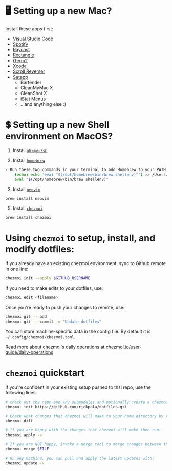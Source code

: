 # 🖥️ Setting up a new Mac?

Install these apps first:
* [Visual Studio Code](https://code.visualstudio.com/)
* [Spotify](https://www.spotify.com/de-en/download/mac/)
* [Raycast](https://www.raycast.com)
* [Rectangle](https://rectangleapp.com)
* [iTerm2](https://iterm2.com)
* [Xcode](https://apple.com/xcode)
* [Scroll Reverser](https://pilotmoon.com)
* [Setapp](https://setapp.com)
  * Bartender
  * CleanMyMac X
  * CleanShot X
  * iStat Menus
  * ...and anything else :)

# 💲 Setting up a new Shell environment on MacOS?

1. Install [`oh-my-zsh`](https://ohmyz.sh/)

2. Install [`homebrew`](https://brew.sh)

```sh
- Run these two commands in your terminal to add Homebrew to your PATH:
    (echo; echo 'eval "$(/opt/homebrew/bin/brew shellenv)"') >> /Users/rpalaguachi/.zprofile
    eval "$(/opt/homebrew/bin/brew shellenv)"
```

3.  Install [`neovim`](https://neovim.io/)

```sh
brew install neovim
```

5.  Install [`chezmoi`](https://www.chezmoi.io/quick-start/)

```sh
brew install chezmoi
```

# Using `chezmoi` to setup, install, and modify dotfiles:

If you already have an existing chezmoi environment, sync to Github remote in one line:
```sh
chezmoi init --apply $GITHUB_USERNAME
```

If you need to make edits to your dotfiles, use:
```sh
chezmoi edit <filename>
```

Once you're ready to push your changes to remote, use:
```sh
chezmoi git -- add
chezmoi git -- commit -m "Update dotfiles"
```

You can store machine-specific data in the config file. By default it is
`~/.config/chezmoi/chezmoi.toml`.

Read more about chezmoi's daily operations at
[chezmoi.io/user-guide/daily-operations](chezmoi.io/user-guide/daily-operations)

# `chezmoi` quickstart

If you're confident in your existing setup pushed to thsi repo, use the following lines:

```sh
# check out the repo and any submodules and optionally create a chezmoi config file for you.
chezmoi init https://github.com/rickpala/dotfiles.git

# Check what changes that chezmoi will make to your home directory by running:
chezmoi diff

# If you are happy with the changes that chezmoi will make then run:
chezmoi apply -v

# If you are NOT happy, invoke a merge tool to merge changes between the two files:
chezmoi merge $FILE

# On any machine, you can pull and apply the latest updates with:
chezmoi update -v
```
